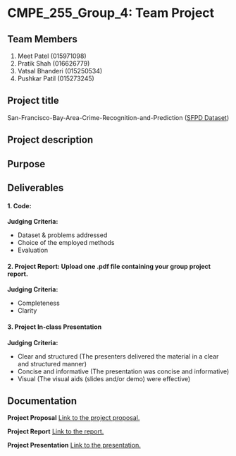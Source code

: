 # 

# CMPE_255_Group_4: Team Project

## Team Members
1. Meet Patel (015971098)
2. Pratik Shah (016626779)
3. Vatsal Bhanderi (015250534)
4. Pushkar Patil (015273245)

## Project title

San-Francisco-Bay-Area-Crime-Recognition-and-Prediction ([SFPD Dataset](https://data.sfgov.org/Public-Safety/Police-Department-Incident-Reports-Historical-2003/tmnf-yvry/data))

## Project description



## Purpose



## Deliverables

#### 1. Code:

**Judging Criteria:**
- Dataset & problems addressed
- Choice of the employed methods
- Evaluation

#### 2. Project Report: Upload one .pdf file containing your group project report.

**Judging Criteria:**
- Completeness
- Clarity

#### 3. Project In-class Presentation

**Judging Criteria:**
- Clear and structured (The presenters delivered the material in a clear and structured manner)
- Concise and informative (The presentation was concise and informative)
- Visual (The visual aids (slides and/or demo) were effective)

## Documentation

**Project Proposal** [Link to the project proposal.](https://docs.google.com/document/d/1WZhXBGCW4XY3PH9bkvoJz6W9CnloRZuOtT39s2WHSU0/edit?usp=sharing)

**Project Report** [Link to the report.](https://docs.google.com/document/d/1t-M1LEcmXNgkGj7puKXZKxx1mE1pH_YTURwhw01zJhE/edit?usp=sharing)

**Project Presentation** [Link to the presentation.](https://docs.google.com/presentation/d/1GvnZEmmn7ErtTd50o6Kk5z9dIkrXiqz6KkMAr9LYctc/edit?usp=sharing)
